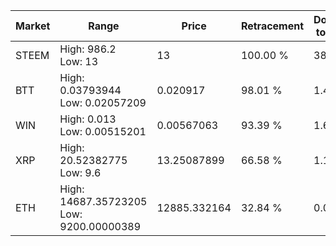 | Market | Range | Price| Retracement | Doubles to 50% |
| --- | --- | --- | --- | --- |
| STEEM | High: 986.2<br />Low: 13 | 13 | 100.00 % | 38.43 |
| BTT | High: 0.03793944<br />Low: 0.02057209 | 0.020917 | 98.01 % | 1.40 |
| WIN | High: 0.013<br />Low: 0.00515201 | 0.00567063 | 93.39 % | 1.60 |
| XRP | High: 20.52382775<br />Low: 9.6 | 13.25087899 | 66.58 % | 1.14 |
| ETH | High: 14687.35723205<br />Low: 9200.00000389 | 12885.332164 | 32.84 % | 0.00 |
